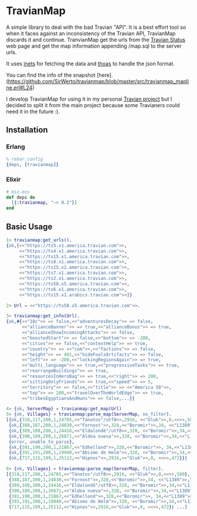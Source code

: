 # TravianMap

A simple library to deal with the bad Travian "API". It is a best effort tool so when it faces against
an inconsistency of the Travian API, TravianMap discards it and continue. TranvianMap get the urls from the
[Travian Status](https://status.travian.com/) web page and get the map information appending /map.sql to the
server urls.

It uses [inets](https://www.erlang.org/doc/man/inets.html) for fetching the data and [thoas](https://github.com/lpil/thoas) to handle the json format.

You can find the info of the snapshot [here].(https://github.com/SirWerto/travianmap/blob/master/src/travianmap_mapline.erl#L24) 

I develop TravianMap for using it in my personal [Travian project](https://github.com/SirWerto/Mi-intento-final-de-Travian)
but I decided to split it from the main project because some Travianers could need it in the future :).


## Installation

### Erlang

```erlang
% rebar.config
{deps, [travianmap]}
```


### Elixir

```elixir
# mix.exs
def deps do
  [{:travianmap, "~> 0.2"}]
end
```



## Basic Usage

```erlang
1> travianmap:get_urls().
{ok,[<<"https://ts5.x1.america.travian.com">>,
     <<"https://ts4.x1.america.travian.com">>,
     <<"https://ts15.x1.america.travian.com">>,
     <<"https://ts8.x1.america.travian.com">>,
     <<"https://ts25.x2.america.travian.com">>,
     <<"https://ts7.x1.america.travian.com">>,
     <<"https://ts2.x1.america.travian.com">>,
     <<"https://ts50.x5.america.travian.com">>,
     <<"https://ts6.x1.america.travian.com">>,
     <<"https://ts15.x1.arabics.travian.com">>]}

2> Url = <<"https://ts50.x5.america.travian.com">>.

3> travianmap:get_info(Url).
{ok,#{<<"18c">> => false,<<"adventuresDecay">> => false,
      <<"allianceBanner">> => true,<<"allianceBonus">> => true,
      <<"allianceShowIncomingAttacks">> => false,
      <<"boostedStart">> => false,<<"bottom">> => -200,
      <<"cities">> => false,<<"contextHelp">> => true,
      <<"country">> => <<"com">>,<<"factions">> => false,
      <<"height">> => 401,<<"hideFoolsArtifacts">> => false,
      <<"left">> => -200,<<"lockingRegionsAgain">> => true,
      <<"multi_language">> => true,<<"progressiveTasks">> => true,
      <<"rearrangeBuildings">> => true,
      <<"resourcesInHeroBag">> => true,<<"right">> => 200,
      <<"sittingOnlyFriends">> => true,<<"speed">> => 5,
      <<"territory">> => false,<<"title">> => <<"America 50">>,
      <<"top">> => 200,<<"travelOverTheWorldEdge">> => true,
      <<"tribesEgyptiansAndHuns">> => false,...}}

4> {ok, ServerMap} = travianmap:get_map(Url)
5> {ok, Villages} = travianmap:parse_map(ServerMap, no_filter).
[{ok,{318,117,200,1,24785,<<"Tánatos"/utf8>>,2916, <<"Gluk">>,0,<<>>,580}},
 {ok,{388,187,200,1,24830,<<"Fornost">>,328,<<"Boromir">>,34, <<"L1389">>,542}},
 {ok,{389,188,200,1,24416,<<"Eldalondë"/utf8>>,328, <<"Boromir">>,34,<<"L1389">>,711}},
 {ok,{390,189,200,1,26671,<<"Aldea nueva">>,328, <<"Boromir">>,34,<<"L1389">>,98}},
 {error, unable_to_parse},
 {ok,{391,190,200,1,21867,<<"Edhellond">>,328,<<"Boromir">>, 34,<<"L1389">>,844}},
 {ok,{392,191,200,1,19940,<<"Abismo de Helm">>,328, <<"Boromir">>,34,<<"L1389">>,1009}},
 {ok,{717,115,199,1,25112,<<"Hipnos">>,2916,<<"Gluk">>,0, <<>>,472}}| ...]

6> {ok, Villages} = travianmap:parse_map(ServerMap, filter).
[{318,117,200,1,24785,<<"Tánatos"/utf8>>,2916, <<"Gluk">>,0,<<>>,580},
 {388,187,200,1,24830,<<"Fornost">>,328,<<"Boromir">>,34, <<"L1389">>,542},
 {389,188,200,1,24416,<<"Eldalondë"/utf8>>,328, <<"Boromir">>,34,<<"L1389">>,711},
 {390,189,200,1,26671,<<"Aldea nueva">>,328, <<"Boromir">>,34,<<"L1389">>,98},
 {391,190,200,1,21867,<<"Edhellond">>,328,<<"Boromir">>, 34,<<"L1389">>,844},
 {392,191,200,1,19940,<<"Abismo de Helm">>,328, <<"Boromir">>,34,<<"L1389">>,1009},
 {717,115,199,1,25112,<<"Hipnos">>,2916,<<"Gluk">>,0, <<>>,472}| ...]
```